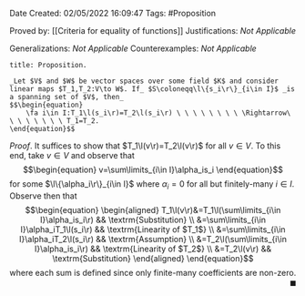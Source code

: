 <div class="topSpace"></div>

Date Created: 02/05/2022 16:09:47
Tags: #Proposition

Proved by: [[Criteria for equality of functions]]
Justifications: _Not Applicable_

Generalizations: _Not Applicable_
Counterexamples: _Not Applicable_

``` ad-Proposition
title: Proposition.

_Let $V$ and $W$ be vector spaces over some field $K$ and consider linear maps $T_1,T_2:V\to W$. If_ $S\coloneqq\l\{s_i\r\}_{i\in I}$ _is a spanning set of $V$, then_
$$\begin{equation}
    \fa i\in I:T_1\l(s_i\r)=T_2\l(s_i\r) \ \ \ \ \ \ \ \ \Rightarrow\ \ \ \ \ \ \ \ T_1=T_2.
\end{equation}$$

```

_Proof_. It suffices to show that $T_1\l(v\r)=T_2\l(v\r)$ for all $v\in V$. To this end, take $v\in V$ and observe that
$$\begin{equation}
    v=\sum\limits_{i\in I}\alpha_is_i
\end{equation}$$
for some $\l\{\alpha_i\r\}_{i\in I}$ where $\alpha_i=0$ for all but finitely-many $i\in I$. Observe then that
$$\begin{equation}
    \begin{aligned}
        T_1\l(v\r)&=T_1\l(\sum\limits_{i\in I}\alpha_is_i\r) && \textrm{Substitution} \\
        &=\sum\limits_{i\in I}\alpha_iT_1\l(s_i\r) && \textrm{Linearity of $T_1$} \\
        &=\sum\limits_{i\in I}\alpha_iT_2\l(s_i\r) && \textrm{Assumption} \\
        &=T_2\l(\sum\limits_{i\in I}\alpha_is_i\r) && \textrm{Linearity of $T_2$} \\
        &=T_2\l(v\r) && \textrm{Substitution}
    \end{aligned}
\end{equation}$$
where each sum is defined since only finite-many coefficients are non-zero.<span style="float:right;">$\blacksquare$</span>
